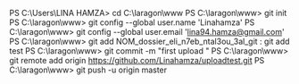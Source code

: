 PS C:\Users\LINA HAMZA> cd C:\laragon\www
PS C:\laragon\www> git init
PS C:\laragon\www> git config --global user.name 'Linahamza'
PS C:\laragon\www> git config --global user.email 'lina94.hamza@gmail.com'
PS C:\laragon\www> git add NOM_dossier_eli_n7eb_ntal3ou_3al_git : git add test
PS C:\laragon\www> git commit -m "first upload "
PS C:\laragon\www> git remote add origin https://github.com/Linahamza/uploadtest.git
PS C:\laragon\www> git push -u origin master


